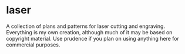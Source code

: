 # laser
A collection of plans and patterns for laser cutting and engraving. Everything is my own creation, although much of it may be based on copyright material. Use prudence if you plan on using anything here for commercial purposes.
